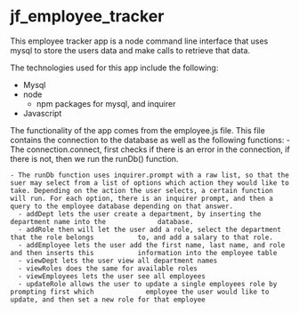 # jf_employee_tracker

This employee tracker app is a node command line interface that uses mysql to store the users data and make calls to retrieve that data.

The technologies used for this app include the following:
  - Mysql
  - node
    - npm packages for mysql, and inquirer
  - Javascript
  
The functionality of the app comes from the employee.js file. This file contains the connection to the database as well as the following functions:
    - The connection.connect, first checks if there is an error in the connection, if there is         not, then we run the runDb() function.
    
    - The runDb function uses inquirer.prompt with a raw list, so that the suer may select from a list of options which action they would like to take. Depending on the action the user selects, a certain function will run. For each option, there is an inquirer prompt, and then a query to the employee database depending on that answer.
      - addDept lets the user create a department, by inserting the department name into the             database.
      - addRole then will let the user add a role, select the department that the role belongs           to, and add a salary to that role. 
      - addEmployee lets the user add the first name, last name, and role and then inserts this           information into the employee table
      - viewDept lets the user view all department names
      - viewRoles does the same for available roles
      - viewEmployees lets the user see all employees
      - updateRole allows the user to update a single employees role by prompting first which             employee the user would like to update, and then set a new role for that employee
      
